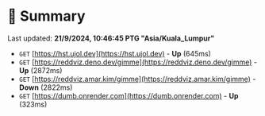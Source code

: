# 📖 Summary
Last updated: **21/9/2024, 10:46:45 PTG "Asia/Kuala_Lumpur"**

- `GET` [https://hst.ujol.dev](https://hst.ujol.dev) - **Up** (645ms)
- `GET` [https://reddviz.deno.dev/gimme](https://reddviz.deno.dev/gimme) - **Up** (2872ms)
- `GET` [https://reddviz.amar.kim/gimme](https://reddviz.amar.kim/gimme) - **Down** (2822ms)
- `GET` [https://dumb.onrender.com](https://dumb.onrender.com) - **Up** (323ms)
